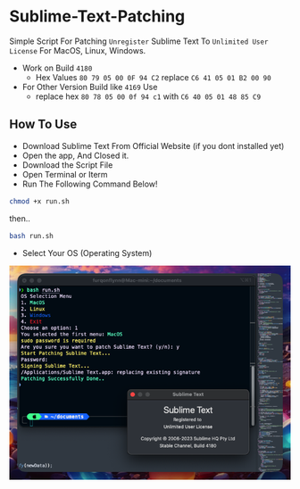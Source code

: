 # Sublime-Text-Patching

Simple Script For Patching `Unregister` Sublime Text To `Unlimited User License` For MacOS, Linux, Windows.

- Work on Build `4180`
  - Hex Values `80 79 05 00 0F 94 C2` replace `C6 41 05 01 B2 00 90`
- For Other Version Build like `4169` Use
  - replace hex `80 78 05 00 0f 94 c1` with `C6 40 05 01 48 85 C9`

## How To Use
- Download Sublime Text From Official Website (if you dont installed yet)
- Open the app, And Closed it.
- Download the Script File
- Open Terminal or Iterm
- Run The Following Command Below!

```bash
chmod +x run.sh
```
then..

```bash
bash run.sh
```

- Select Your OS (Operating System)
  
<img src="/SS/Screenshot 2024-10-14 at 20.21.20.png" width=600>
